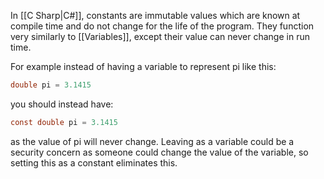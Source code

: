 In [[C Sharp|C#]], constants are immutable values which are known at compile time and do not change for the life of the program. They function very similarly to [[Variables]], except their value can never change in run time.

For example instead of having a variable to represent pi like this:

```cs
double pi = 3.1415
```

you should instead have:

```cs
const double pi = 3.1415
```

as the value of pi will never change. Leaving as a variable could be a security concern as someone could change the value of the variable, so setting this as a constant eliminates this.